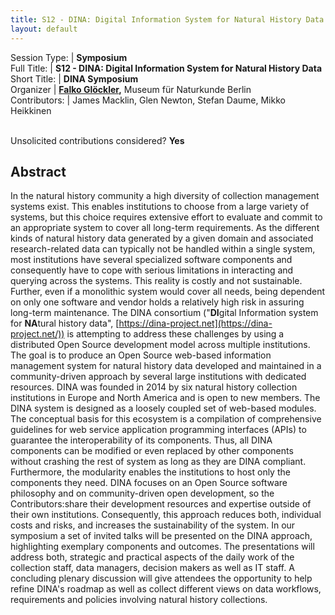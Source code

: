 ```yaml
---
title: S12 - DINA: Digital Information System for Natural History Data
layout: default
---
```


Session Type: | **Symposium**  
Full Title:   | **S12 - DINA: Digital Information System for Natural History Data**  
Short Title:  | **DINA Symposium**  
Organizer     | **[Falko Glöckler](mailto:falko.gloeckler@mfn-berlin.de),** Museum für Naturkunde Berlin  
Contributors: | James Macklin, Glen Newton, Stefan Daume, Mikko Heikkinen  


<p><br />Unsolicited contributions considered? <strong>Yes</strong></p>

<!--
**How many 80-minute sessions are you requesting?** 1
**Technical Requirements:** 
internet connection, projector
-->

## Abstract  

In the natural history community a high diversity of collection management systems exist. This enables institutions to choose from a large variety of systems, but this choice requires extensive effort to evaluate and commit to an appropriate system to cover all long-term requirements. As the different kinds of natural history data generated by a given domain and associated research-related data can typically not be handled within a single system, most institutions have several specialized software components and consequently have to cope with serious limitations in interacting and querying across the systems. This reality is costly and not sustainable. Further, even if a monolithic system would cover all needs, being dependent on only one software and vendor holds a relatively high risk in assuring long-term maintenance. The DINA consortium ("**DI**gital Information system for **NA**tural history data", [https://dina-project.net](https://dina-project.net/)) is attempting to address these challenges by using a distributed Open Source development model across multiple institutions. The goal is to produce an Open Source web-based information management system for natural history data developed and maintained in a community-driven approach by several large institutions with dedicated resources. DINA was founded in 2014 by six natural history collection institutions in Europe and North America and is open to new members. The DINA system is designed as a loosely coupled set of web-based modules. The conceptual basis for this ecosystem is a compilation of comprehensive guidelines for web service application programming interfaces (APIs) to guarantee the interoperability of its components. Thus, all DINA components can be modified or even replaced by other components without crashing the rest of system as long as they are DINA compliant. Furthermore, the modularity enables the institutions to host only the components they need. DINA focuses on an Open Source software philosophy and on community-driven open development, so the Contributors:share their development resources and expertise outside of their own institutions. Consequently, this approach reduces both, individual costs and risks, and increases the sustainability of the system. In our symposium a set of invited talks will be presented on the DINA approach, highlighting exemplary components and outcomes. The presentations will address both, strategic and practical aspects of the daily work of the collection staff, data managers, decision makers as well as IT staff. A concluding plenary discussion will give attendees the opportunity to help refine DINA's roadmap as well as collect different views on data workflows, requirements and policies involving natural history collections.


